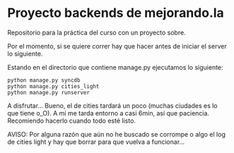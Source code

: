 Proyecto backends de mejorando.la
============================

Repositorio para la práctica del curso con un proyecto sobre.

Por el momento, si se quiere correr hay que hacer antes de iniciar el server lo siguiente.

Estando en el directorio que contiene manage.py ejecutamos lo siguiente:
```
python manage.py syncdb
python manage.py cities_light
python manage.py runserver
```
A disfrutar... Bueno, el de cities tardará un poco (muchas ciudades es lo que tiene o_O). A mí me tarda entorno a casi 6min, así que paciencia. Recomiendo hacerlo cuando todo esté listo.

AVISO: Por alguna razón que aún no he buscado se corrompe o algo el log de cities light y hay que borrar para que vuelva a funcionar...

